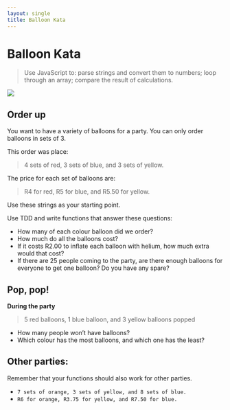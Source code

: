 ```yaml
---
layout: single
title: Balloon Kata
---
```


# Balloon Kata

> Use JavaScript to: parse strings and convert them to numbers; loop through an array; compare the result of calculations.

![](img/balloon.png)

## Order up

You want to have a variety of balloons for a party. You can only order balloons in sets of 3.

This order was place:

> 4 sets of red, 3 sets of blue, and 3 sets of yellow.

The price for each set of balloons are: 

> R4 for red, R5 for blue, and R5.50 for yellow.

Use these strings as your starting point. 

Use TDD and write functions that answer these questions:

* How many of each colour balloon did we order?
* How much do all the balloons cost?
* If it costs R2.00 to inflate each balloon with helium, how much extra would that cost?
* If there are 25 people coming to the party, are there enough balloons for everyone to get one balloon? Do you have any spare?

## Pop, pop!

**During the party**
 
 > 5 red balloons, 1 blue balloon, and 3 yellow balloons popped
 
* How many people won’t have balloons?
* Which colour has the most balloons, and which one has the least?


## Other parties:

Remember that your functions should also work for other parties.

* `7 sets of orange, 3 sets of yellow, and 8 sets of blue.`
* `R6 for orange, R3.75 for yellow, and R7.50 for blue.`
